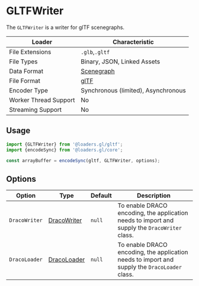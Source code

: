 # GLTFWriter

The `GLTFWriter` is a writer for glTF scenegraphs.

| Loader                | Characteristic  |
| --------------------- | --------------- |
| File Extensions       | `.glb`,`.gltf`  |
| File Types            | Binary, JSON, Linked Assets |
| Data Format           | [Scenegraph](/docs/specifications/category-scenegraph) |
| File Format           | [glTF](https://github.com/KhronosGroup/glTF/tree/master/specification/2.0) |
| Encoder Type          | Synchronous (limited), Asynchronous |
| Worker Thread Support | No              |
| Streaming Support     | No              |

## Usage

```js
import {GLTFWriter} from '@loaders.gl/gltf';
import {encodeSync} from '@loaders.gl/core';

const arrayBuffer = encodeSync(gltf, GLTFWriter, options);
```

## Options

| Option        | Type      | Default     | Description       |
| ------------- | --------- | ----------- | ----------------- |
| `DracoWriter` | [DracoWriter](/docs/api-reference/draco/draco-writer) | `null` | To enable DRACO encoding, the application needs to import and supply the `DracoWriter` class. |
| `DracoLoader` | [DracoLoader](/docs/api-reference/draco/draco-loader) | `null` | To enable DRACO encoding, the application needs to import and supply the `DracoLoader` class. |
